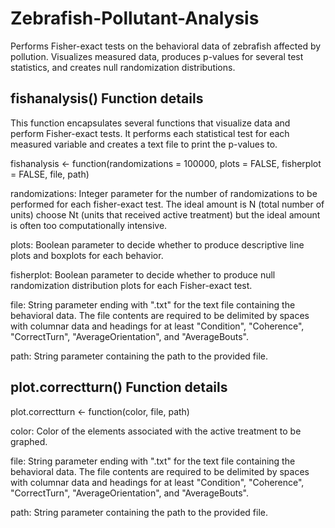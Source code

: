 # Zebrafish-Pollutant-Analysis
Performs Fisher-exact tests on the behavioral data of zebrafish affected by pollution. Visualizes measured data, produces p-values for several test statistics, and creates null randomization distributions.

## fishanalysis() Function details
This function encapsulates several functions that visualize data and perform Fisher-exact tests. It performs each statistical test for each measured variable and creates a text file to print the p-values to.

fishanalysis <- function(randomizations = 100000, plots = FALSE, fisherplot = FALSE, file, path)

randomizations: 
Integer parameter for the number of randomizations to be performed for each fisher-exact test. The ideal amount is N (total number of units) choose Nt (units that received active treatment) but the ideal amount is often too computationally intensive.

plots: 
Boolean parameter to decide whether to produce descriptive line plots and boxplots for each behavior.

fisherplot: 
Boolean parameter to decide whether to produce null randomization distribution plots for each Fisher-exact test.

file: 
String parameter ending with ".txt" for the text file containing the behavioral data. The file contents are required to be delimited by spaces with columnar data and headings for at least "Condition", "Coherence", "CorrectTurn", "AverageOrientation", and "AverageBouts". 

path: 
String parameter containing the path to the provided file.

## plot.correctturn() Function details
plot.correctturn <- function(color, file, path) 

color:
Color of the elements associated with the active treatment to be graphed.

file: 
String parameter ending with ".txt" for the text file containing the behavioral data. The file contents are required to be delimited by spaces with columnar data and headings for at least "Condition", "Coherence", "CorrectTurn", "AverageOrientation", and "AverageBouts". 

path: 
String parameter containing the path to the provided file.



